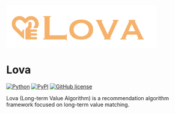 <div align="central"><img src="https://github.com/yinsn/Lova/blob/develop/docs/images/lova.pdf" width="400"/></div>

# Lova
[![Python](https://img.shields.io/badge/python3.6%7C3.7%7C3.8%7C3.9-red?logo=Python&logoColor=white)](https://www.python.org)
[![PyPI](https://img.shields.io/pypi/v/lova?color=green)](https://pypi.org/project/lova/)
[![GitHub license](https://img.shields.io/badge/license-MIT-blue.svg)](https://github.com/yinsn/lova)

Lova (Long-term Value Algorithm) is a recommendation algorithm framework focused on long-term value matching.
